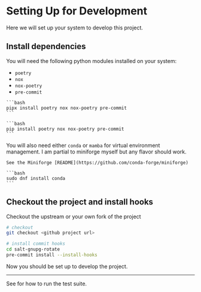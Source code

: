 # Setting Up for Development

Here we will set up your system to develop this project.

## Install dependencies

You will need the following python modules installed on your system:

- `poetry`
- `nox`
- `nox-poetry`
- `pre-commit`

````{tab} pipx
```bash
pipx install poetry nox nox-poetry pre-commit
```
````

````{tab} pip
```bash
pip install poetry nox nox-poetry pre-commit
```
````

You will also need either `conda` or `mamba` for virtual environment management.
I am partial to miniforge myself but any flavor should work.

```{tab} Miniforge
See the Miniforge [README](https://github.com/conda-forge/miniforge)
```

````{tab} Fedora
```bash
sudo dnf install conda
```
````

## Checkout the project and install hooks

Checkout the upstream or your own fork of the project

```bash
# checkout
git checkout <github project url>

# install commit hooks
cd salt-gnupg-rotate
pre-commit install --install-hooks
```

Now you should be set up to develop the project.

---

See [](running-tests) for how to run the test suite.
